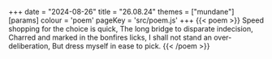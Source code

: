 +++
date = "2024-08-26"
title = "26.08.24"
themes = ["mundane"]
[params]
  colour = 'poem'
  pageKey = 'src/poem.js'
+++
{{< poem >}}
Speed shopping for the choice is quick,
The long bridge to disparate indecision,
Charred and marked in the bonfires licks,
I shall not stand an over-deliberation,
But dress myself in ease to pick.
{{< /poem >}}